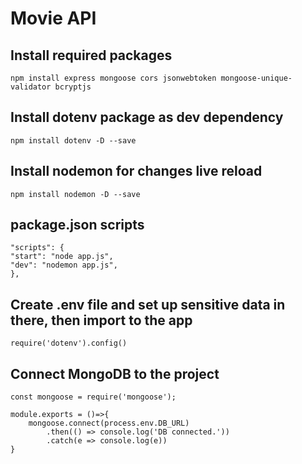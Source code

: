 # Movie API
## Install required packages
```
npm install express mongoose cors jsonwebtoken mongoose-unique-validator bcryptjs
```
## Install dotenv package as dev dependency
```
npm install dotenv -D --save
```
## Install nodemon for changes live reload
```
npm install nodemon -D --save
```
## package.json scripts
```
"scripts": {
"start": "node app.js",
"dev": "nodemon app.js",
},
```
## Create .env file and set up sensitive data in there, then import to the app
```
require('dotenv').config()
```
## Connect MongoDB to the project
```
const mongoose = require('mongoose');

module.exports = ()=>{
    mongoose.connect(process.env.DB_URL)
        .then(() => console.log('DB connected.'))
        .catch(e => console.log(e))
}
```